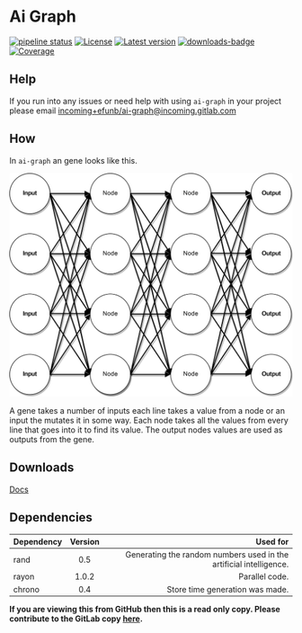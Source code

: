 # Ai Graph

[![pipeline status](https://gitlab.com/efunb/ai-graph/badges/master/pipeline.svg)](https://gitlab.com/efunb/ai-graph/commits/master)
[![License](https://img.shields.io/crates/l/ai-graph.svg)](https://crates.io/crates/ai-graph)
[![Latest version](https://img.shields.io/crates/v/ai-graph.svg)](https://crates.io/crates/ai-graph)
[![downloads-badge](https://img.shields.io/crates/d/ai-graph.svg)](https://crates.io/crates/ai-graph)
[![Coverage](https://codecov.io/gl/efunb/ai-graph/branch/master/graph/badge.svg)](https://codecov.io/gl/efunb/ai-graph)

## Help

If you run into any issues or need help with using `ai-graph` in your project please email [incoming+efunb/ai-graph@incoming.gitlab.com](mailto:incoming+efunb/ai-graph@incoming.gitlab.com)

## How

In `ai-graph` an gene looks like this.

![What a gene looks like](readme_imgs/diagram.png)

A gene takes a number of inputs each line takes a value from a node or an input the mutates it in some way.
Each node takes all the values from every line that goes into it to find its value.
The output nodes values are used as outputs from the gene.

## Downloads

[Docs](https://gitlab.com/efunb/ai-graph/-/jobs/artifacts/dev/download?job=docs)

## Dependencies

| Dependency | Version | Used for                                                           |
| :--------- | :-----: | -----------------------------------------------------------------: |
| rand       | 0.5     | Generating the random numbers used in the artificial intelligence. |
| rayon      | 1.0.2   | Parallel code.                                                     |
| chrono     | 0.4     | Store time generation was made.                                    |

**If you are viewing this from GitHub then this is a read only copy. Please contribute to the GitLab copy [here](https://gitlab.com/efunb/ai-graph).**